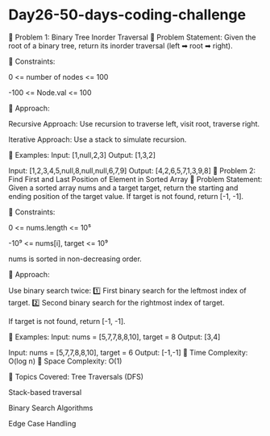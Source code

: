 # Day26-50-days-coding-challenge
🔸 Problem 1: Binary Tree Inorder Traversal
📌 Problem Statement:
Given the root of a binary tree, return its inorder traversal (left ➡ root ➡ right).

📌 Constraints:

0 <= number of nodes <= 100

-100 <= Node.val <= 100

📌 Approach:

Recursive Approach: Use recursion to traverse left, visit root, traverse right.

Iterative Approach: Use a stack to simulate recursion.

📌 Examples:
Input: [1,null,2,3]
Output: [1,3,2]

Input: [1,2,3,4,5,null,8,null,null,6,7,9]
Output: [4,2,6,5,7,1,3,9,8]
🔸 Problem 2: Find First and Last Position of Element in Sorted Array
📌 Problem Statement:
Given a sorted array nums and a target target, return the starting and ending position of the target value.
If target is not found, return [-1, -1].

📌 Constraints:

0 <= nums.length <= 10⁵

-10⁹ <= nums[i], target <= 10⁹

nums is sorted in non-decreasing order.

📌 Approach:

Use binary search twice:
1️⃣ First binary search for the leftmost index of target.
2️⃣ Second binary search for the rightmost index of target.

If target is not found, return [-1, -1].

📌 Examples:
Input: nums = [5,7,7,8,8,10], target = 8
Output: [3,4]

Input: nums = [5,7,7,8,8,10], target = 6
Output: [-1,-1]
📌 Time Complexity: O(log n)
📌 Space Complexity: O(1)

📌 Topics Covered:
Tree Traversals (DFS)

Stack-based traversal

Binary Search Algorithms

Edge Case Handling




